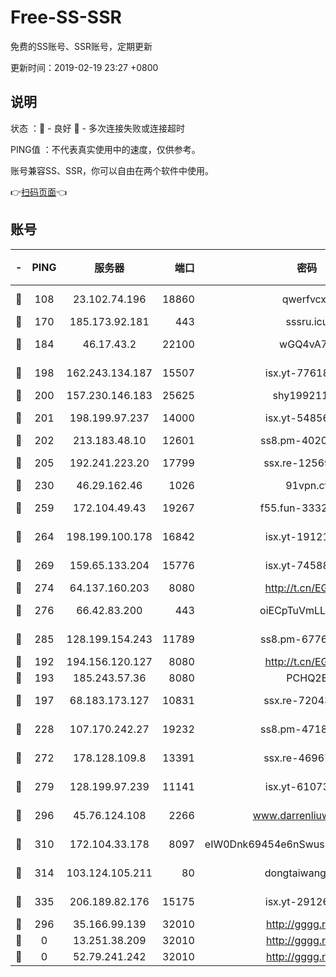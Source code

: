 # Free-SS-SSR

免费的SS账号、SSR账号，定期更新

更新时间：2019-02-19 23:27 +0800

## 说明

状态     ：🙂 - 良好 🙁 - 多次连接失败或连接超时

PING值   ：不代表真实使用中的速度，仅供参考。

账号兼容SS、SSR，你可以自由在两个软件中使用。

👉[扫码页面](https://liesauer.github.io/free-ss-ssr.github.io/)👈

## 账号

|-|PING|服务器|端口|密码|加密方式|区域|
|:----:|:----:|:-----:|-----:|:----:|:----:|:----:|
|🙂|108|23.102.74.196|18860|qwerfvcxz|aes-256-gcm|JP|
|🙂|170|185.173.92.181|443|sssru.icu|rc4-md5|RU|
|🙂|184|46.17.43.2|22100|wGQ4vA7D|aes-256-gcm|RU|
|🙂|198|162.243.134.187|15507|isx.yt-77618718|aes-256-cfb|US|
|🙂|200|157.230.146.183|25625|shy19921124|rc4-md5|US|
|🙂|201|198.199.97.237|14000|isx.yt-54856932|aes-256-cfb|US|
|🙂|202|213.183.48.10|12601|ss8.pm-40202630|rc4-md5|RU|
|🙂|205|192.241.223.20|17799|ssx.re-12569451|aes-256-cfb|US|
|🙂|230|46.29.162.46|1026|91vpn.cf|rc4-md5|RU|
|🙂|259|172.104.49.43|19267|f55.fun-33324216|aes-256-cfb|SG|
|🙂|264|198.199.100.178|16842|isx.yt-19121084|aes-256-cfb|US|
|🙂|269|159.65.133.204|15776|isx.yt-74588926|aes-256-cfb|SG|
|🙂|274|64.137.160.203|8080|http://t.cn/EGJIyrl|rc4-md5|CA|
|🙂|276|66.42.83.200|443|oiECpTuVmLLxk4Ts|aes-256-cfb|US|
|🙂|285|128.199.154.243|11789|ss8.pm-67760833|aes-256-cfb|SG|
|🙂|192|194.156.120.127|8080|http://t.cn/EGJIyrl|rc4-md5|RU|
|🙂|193|185.243.57.36|8080|PCHQ2E|rc4-md5|US|
|🙂|197|68.183.173.127|10831|ssx.re-72043236|aes-256-cfb|US|
|🙂|228|107.170.242.27|19232|ss8.pm-47184551|aes-256-cfb|US|
|🙂|272|178.128.109.8|13391|ssx.re-46967706|aes-256-cfb|SG|
|🙂|279|128.199.97.239|11141|isx.yt-61073883|aes-256-cfb|SG|
|🙂|296|45.76.124.108|2266|www.darrenliuwei.com|aes-256-cfb|AU|
|🙂|310|172.104.33.178|8097|eIW0Dnk69454e6nSwuspv9DmS201tQ0D|aes-256-cfb|SG|
|🙂|314|103.124.105.211|80|dongtaiwang.com|aes-256-cfb|US|
|🙂|335|206.189.82.176|15175|isx.yt-29126697|aes-256-cfb|SG|
|🙁|296|35.166.99.139|32010|http://gggg.rocks|chacha20|US|
|🙁|0|13.251.38.209|32010|http://gggg.rocks|chacha20|SG|
|🙁|0|52.79.241.242|32010|http://gggg.rocks|chacha20|KR|
